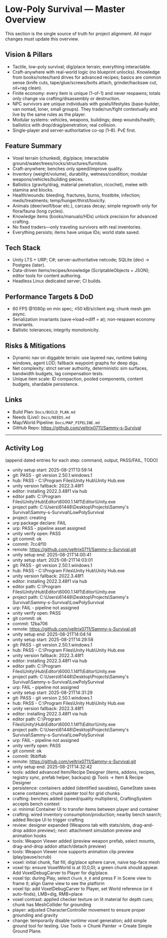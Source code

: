 # Low-Poly Survival — Master Overview

This section is the single source of truth for project alignment. All major changes must update this overview.

## Vision & Pillars
- Tactile, low-poly survival; dig/place terrain; everything interactable.
- Craft-anywhere with real-world logic (no blueprint unlocks). Knowledge from books/notes/hard drives for advanced recipes; basics are common sense (knife cuts, tape/glue/screws/bolts attach, grinder/hacksaw cut, oil+rag clean).
- Finite economy: every item is unique (1-of-1) and never respawns; totals only change via crafting/disassembly or destruction.
- NPC survivors are unique individuals with goals/lifestyles (base-builder, van nomad, loner, small groups). They trade/run/fight contextually and live by the same rules as the player.
- Modular systems: vehicles, weapons, buildings; deep wounds/health; ballistics with drop/drag/penetration; real collision.
- Single-player and server-authoritative co-op (1–8). PvE first.

## Feature Summary
- Voxel terrain (chunked), dig/place; interactable ground/water/trees/rocks/structures/furniture.
- Craft-anywhere; benches only speed/improve quality.
- Inventory (weight/volume), durability, wetness/condition; modular weapons/vehicles/building pieces.
- Ballistics (gravity/drag, material penetration, ricochet), melee with stamina and blocks.
- Health/wounds: bleeding, fractures, burns, frostbite, infection; meds/treatments; temp/hunger/thirst/toxicity.
- Animals (deer/wolf/boar etc.), carcass decay; simple regrowth only for flora/fauna (long cycles).
- Knowledge items (books/manuals/HDs) unlock precision for advanced crafting.
- No fixed traders—only traveling survivors with real inventories.
- Everything persists; items have unique IDs; world state saved.

## Tech Stack
- Unity LTS + URP; C#; server-authoritative netcode; SQLite (dev) → Postgres (later).
- Data-driven items/recipes/knowledge (ScriptableObjects + JSON); editor tools for content authoring.
- Headless Linux dedicated server; CI builds.

## Performance Targets & DoD
- 60 FPS @1080p on min spec; ≤50 kB/s/client avg; chunk mesh gen async.
- Serialization invariants (save→load→diff = ∅); non-respawn economy invariants.
- Ballistic tolerances; integrity monotonicity.

## Risks & Mitigations
- Dynamic nav on diggable terrain: use layered nav, runtime baking windows, agent LOD; fallback waypoint graphs for deep digs.
- Net complexity: strict server authority, deterministic sim surfaces, bandwidth budgets, lag compensation tests.
- Unique item scale: ID compaction, pooled components, content budgets, shardable persistence.

## Links
- Build Plan: `Docs/BUILD_PLAN.md`
- Needs (Live): `Docs/NEEDS.md`
- Map/World Pipeline: `Docs/MAP_PIPELINE.md`
- GitHub Repo: https://github.com/veltrix0711/Sammy-s-Survival

---

## Activity Log
(append dated entries for each step: command, output, PASS/FAIL, TODO)


- unity setup start: 2025-08-21T13:59:14
- git: PASS - git version 2.50.1.windows.1
- hub: PASS - C:\Program Files\Unity Hub\Unity Hub.exe
- unity version fallback: 2022.3.48f1
- editor: installing 2022.3.48f1 via hub
- editor path: C:\Program Files\Unity\Hub\Editor\6000.1.14f1\Editor\Unity.exe
- project path: C:\Users\61448\Desktop\Projects\Sammy's Survival\Sammy-s-Survival\LowPolySurvival
- project: creating
- urp package declare: FAIL
- urp: PASS - pipeline asset assigned
- unity verify open: PASS
- git commit: ok
- commit: 7cc4f10
- remote: https://github.com/veltrix0711/Sammy-s-Survival.git
- unity setup end: 2025-08-21T14:00:41
- unity setup start: 2025-08-21T14:03:01
- git: PASS - git version 2.50.1.windows.1
- hub: PASS - C:\Program Files\Unity Hub\Unity Hub.exe
- unity version fallback: 2022.3.48f1
- editor: installing 2022.3.48f1 via hub
- editor path: C:\Program Files\Unity\Hub\Editor\6000.1.14f1\Editor\Unity.exe
- project path: C:\Users\61448\Desktop\Projects\Sammy's Survival\Sammy-s-Survival\LowPolySurvival
- urp: FAIL - pipeline not assigned
- unity verify open: PASS
- git commit: ok
- commit: 12ba706
- remote: https://github.com/veltrix0711/Sammy-s-Survival.git
- unity setup end: 2025-08-21T14:04:14
- unity setup start: 2025-08-21T14:29:58
- git: PASS - git version 2.50.1.windows.1
- hub: PASS - C:\Program Files\Unity Hub\Unity Hub.exe
- unity version fallback: 2022.3.48f1
- editor: installing 2022.3.48f1 via hub
- editor path: C:\Program Files\Unity\Hub\Editor\6000.1.14f1\Editor\Unity.exe
- project path: C:\Users\61448\Desktop\Projects\Sammy's Survival\Sammy-s-Survival\LowPolySurvival
- urp: FAIL - pipeline not assigned
- unity setup start: 2025-08-21T14:31:29
- git: PASS - git version 2.50.1.windows.1
- hub: PASS - C:\Program Files\Unity Hub\Unity Hub.exe
- unity version fallback: 2022.3.48f1
- editor: installing 2022.3.48f1 via hub
- editor path: C:\Program Files\Unity\Hub\Editor\6000.1.14f1\Editor\Unity.exe
- project path: C:\Users\61448\Desktop\Projects\Sammy's Survival\Sammy-s-Survival\LowPolySurvival
- urp: FAIL - pipeline not assigned
- unity verify open: PASS
- git commit: ok
- commit: 9bbffab
- remote: https://github.com/veltrix0711/Sammy-s-Survival.git
- unity setup end: 2025-08-21T14:32:42
- tools: added advanced Item/Recipe Designer (items, addons, recipes, registry sync, prefab helper, backups) @ Tools → Item & Recipe Designer
- persistence: containers added (identified savables), GameState saves scene containers; chunk painter tool for grid chunks
- crafting: benches added (speed/quality multipliers), CraftingSystem accepts bench context
- ui: minimal Container UI to transfer items between player and container
- crafting: wired inventory consumption/production; nearby bench search; added Recipe UI to trigger crafting
- review: designer expanded (Weapons tab with stats/slots, drag-and-drop addon preview); next: attachment simulation preview and animation hooks
- tools: Weapon Viewer added (preview weapon prefab, select mounts, drag-and-drop addon attach/detach preview)
- tools: Weapon Viewer now supports animation clip preview (play/pause/scrub)
- voxel: initial chunk, flat fill, dig/place sphere carve, naive top-face mesh
- voxel tip: ensure VoxelWorld is at (0,0,0); a green chunk should appear. Add VoxelDebugCarver to Player for dig/place.
- voxel tip: during Play, select `Chunk_0_0` and press F in Scene view to frame it; align Game view to see the platform
- voxel tip: add VoxelDebugCarver to Player, set World reference (or it auto-finds), LMB=dig, RMB=place
- voxel contrast: applied checker texture on lit material for depth cues; chunk has MeshCollider for grounding
- player: adjusted CharacterController movement to ensure proper grounding and gravity
 - change: temporarily disable runtime voxel generation; add simple ground tool for testing. Use Tools → Chunk Painter → Create Simple Ground Plane.
